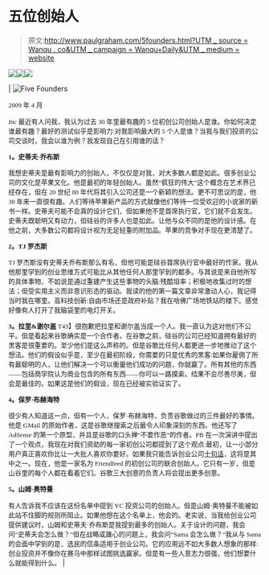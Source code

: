 # 五位创始人

> 原文:[http://www.paulgraham.com/5founders.html?UTM _ source = Wanqu . co&UTM _ campaign = Wanqu+Daily&UTM _ medium = website](http://www.paulgraham.com/5founders.html?utm_source=wanqu.co&utm_campaign=Wanqu+Daily&utm_medium=website)

<map name="ab4f5f1ebf0b161"></map>![](../Images/a0f1361221ce4c6d1998d3d6aab3dd44.png)![](../Images/8d3e2ed0481e98d8caf9e05e7f96baf2.png)[![](../Images/bb6b4251ef0196595991ac83b62de1fb.png)](index.html)

| ![Five Founders](../Images/6d114c5bd878f7caa6eac8614b740fee.png)

<font size="2" face="verdana">2009 年 4 月

*Inc* 最近有人问我，我认为过去 30 年里最有趣的 5 位初创公司创始人是谁。你如何决定谁最有趣？最好的测试似乎是影响力:对我影响最大的 5 个人是谁？当我与我们投资的公司交谈时，我会以谁为例？我发现自己在引用谁的话？

**1。史蒂夫·乔布斯**

我想史蒂夫是最有影响力的创始人，不仅仅是对我，对大多数人都是如此。很多创业公司的文化是苹果文化。他是最初的年轻创始人。虽然“疯狂的伟大”这个概念在艺术界已经存在，但在 20 世纪 80 年代将其引入公司还是一个新颖的想法。更不可思议的是，他 30 年来一直很有趣。人们等待苹果新产品的方式就像他们等待一位受欢迎的小说家的新书一样。史蒂夫可能不会真的设计它们，但如果他不是首席执行官，它们就不会发生。史蒂夫既聪明又有动力，但硅谷的许多人也是如此。让他与众不同的是他的设计感。在他之前，大多数公司都将设计视为无足轻重的附加品。苹果的竞争对手现在更清楚了。

**2。TJ 罗杰斯**

TJ 罗杰斯没有史蒂夫乔布斯那么有名，但他可能是硅谷首席执行官中最好的作家。我从他那里学到的创业思维方式可能比从其他任何人那里学到的都多。与其说是来自他所写的具体事物，不如说是通过重建产生这些事物的头脑:残酷坦率；积极地收集过时的想法；但受实用主义而非意识形态的驱动。我读的他的第一篇文章非常激动人心，我记得当时我在哪里。高科技创新:自由市场还是政府补贴？我在哈佛广场地铁站的楼下。感觉好像有人打开了我脑袋里的电灯开关。

**3。拉里&谢尔盖**
T43】很抱歉把拉里和谢尔盖当成一个人。我一直认为这对他们不公平。但是看起来谷歌确实是一个合作者。在谷歌之前，硅谷的公司已经知道拥有最好的黑客是很重要的。至少他们是这么声称的。但是谷歌比任何人都更进一步地推动了这个想法。他们的假设似乎是，至少在最初阶段，你需要的只是优秀的黑客:如果你雇佣了所有最聪明的人，让他们解决一个可以衡量他们成功的问题，你就赢了。所有其他的东西——包括商学院认为商业包含的所有东西——你可以一路摸索。结果不会尽善尽美，但会是最佳的。如果这是他们的假设，现在已经被实验证实了。

**4。保罗·布赫海特**

很少有人知道这一点，但有一个人，保罗·布赫海特，负责谷歌做过的三件最好的事情。他是 GMail 的原始作者，这是谷歌继搜索之后最令人印象深刻的东西。他还写了 AdSense 的第一个原型，并且是谷歌的口头禅“不要作恶”的作者。PB 在一次演讲中提出了一个观点，我现在对我们资助的每一家初创公司都提到了这个观点:最初，让一小部分用户真正喜欢你比让一大批人喜欢你要好。如果我只能告诉创业公司[十句话](13sentences.html)，这将是其中之一。现在，他是一家名为 Friendfeed 的初创公司的联合创始人。它只有一岁，但是山谷里的每个人都在看着它们。谷歌三大创意的负责人将会提出更多创意。

**5。山姆·奥特曼**

有人告诉我不应该在这份名单中提到 YC 投资公司的创始人。但是山姆·奥特曼不能被如此站不住脚的规则所阻止。如果他想在这个名单上，他会的。老实说，当我给创业公司提供建议时，山姆和史蒂夫·乔布斯是我提到最多的创始人。关于设计的问题，我会问“史蒂夫会怎么做？”但在战略或雄心的问题上，我会问“Sama 会怎么做？”我从与 Sama 的会面中学到的是，选民的信条适用于创业公司。它的应用远不如大多数人想象的那样:创业投资并不像你在赛马中那样试图挑选赢家。但是有一些人意志力很强，他们想要什么就能得到什么。</font>  |